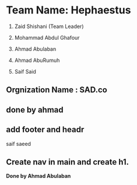 # Team Name: Hephaestus


1. Zaid Shishani (Team Leader)
2. Mohammad Abdul Ghafour 

3. Ahmad Abulaban

5. Ahmad AbuRumuh
4. Saif Said

## Orgnization Name : SAD.co

## done by ahmad

## add footer and headr
saif saeed  

## Create nav in main and create h1. 

**Done by Ahmad Abulaban**

